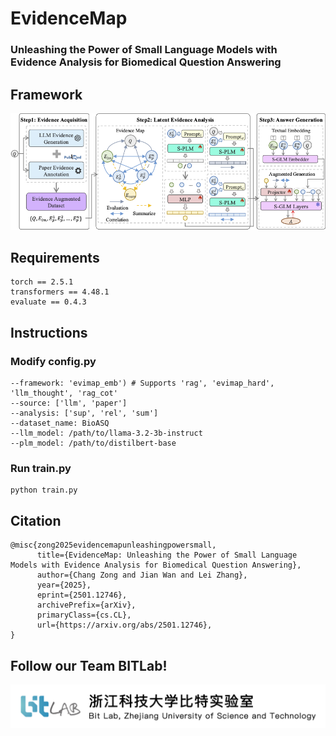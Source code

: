 # EvidenceMap
### Unleashing the Power of Small Language Models with Evidence Analysis for Biomedical Question Answering

## Framework
![framework](./pics/framework.png "framework")

## Requirements
```
torch == 2.5.1
transformers == 4.48.1
evaluate == 0.4.3
```

## Instructions

### Modify config.py 

```
--framework: 'evimap_emb') # Supports 'rag', 'evimap_hard', 'llm_thought', 'rag_cot'
--source: ['llm', 'paper']
--analysis: ['sup', 'rel', 'sum']
--dataset_name: BioASQ
--llm_model: /path/to/llama-3.2-3b-instruct
--plm_model: /path/to/distilbert-base
```

### Run train.py

```
python train.py
```

## Citation
```
@misc{zong2025evidencemapunleashingpowersmall,
      title={EvidenceMap: Unleashing the Power of Small Language Models with Evidence Analysis for Biomedical Question Answering}, 
      author={Chang Zong and Jian Wan and Lei Zhang},
      year={2025},
      eprint={2501.12746},
      archivePrefix={arXiv},
      primaryClass={cs.CL},
      url={https://arxiv.org/abs/2501.12746}, 
}
```

## Follow our Team BITLab!
![bitlab](./pics/logo.jpg "bitlab")